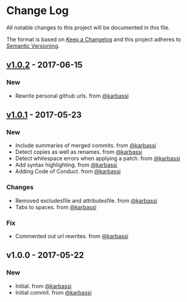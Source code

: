 # Change Log
All notable changes to this project will be documented in this file.

The format is based on [Keep a Changelog](http://keepachangelog.com/)
and this project adheres to [Semantic Versioning](http://semver.org/).

## [v1.0.2] - 2017-06-15
### New
- Rewrite personal github urls. from [@karbassi]

## [v1.0.1] - 2017-05-23
### New
- Include summaries of merged commits. from [@karbassi]
- Detect copies as well as renames. from [@karbassi]
- Detect whitespace errors when applying a patch. from [@karbassi]
- Add syntax highlighting. from [@karbassi]
- Adding Code of Conduct. from [@karbassi]

### Changes
- Removed excludesfile and attributesfile. from [@karbassi]
- Tabs to spaces. from [@karbassi]

### Fix
- Commented out url rewrites. from [@karbassi]

## v1.0.0 - 2017-05-22
### New
- Initial. from [@karbassi]
- Initial commit. from [@karbassi]


[v1.0.2]: https://github.com/karbassi/gitconfig/compare/v1.0.1...v1.0.2
[v1.0.1]: https://github.com/karbassi/gitconfig/compare/v1.0.0...v1.0.1

[@karbassi]: https://github.com/karbassi/
